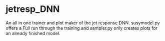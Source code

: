 # jetresp_DNN
An all in one trainer and plot maker of the jet response DNN. susymodel.py offers a Full run through the training and sampler.py only creates plots for an already finished model.

